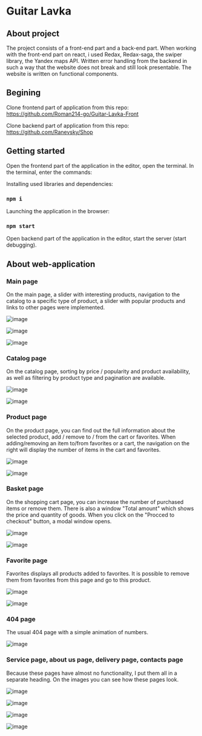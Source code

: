# Guitar Lavka

## About project

The project consists of a front-end part and a back-end part. When working with the front-end part on react, i used Redax, Redax-saga, the swiper library, the Yandex maps API. Written error handling from the backend in such a way that the website does not break and still look presentable. The website is written on functional components.


## Begining

Clone frontend part of application from this repo: https://github.com/Roman214-go/Guitar-Lavka-Front

Clone backend part of application from this repo: https://github.com/Ranevsky/Shop


## Getting started

Open the frontend part of the application in the editor, open the terminal. In the terminal, enter the commands:

Installing used libraries and dependencies:
### `npm i`

Launching the application in the browser:
### `npm start`

Open backend part of the application in the editor, start the server (start debugging).


## About web-application

### Main page


On the main page, a slider with interesting products, navigation to the catalog to a specific type of product, a slider with popular products and links to other pages were implemented.

![image](https://user-images.githubusercontent.com/77338277/177392748-40f9f97b-122c-45d9-864f-d3da079fece7.png)

![image](https://user-images.githubusercontent.com/77338277/177392970-060e201e-f45c-4532-81ef-628d57e9e32b.png)

![image](https://user-images.githubusercontent.com/77338277/177393030-b2696a80-af1a-466c-a746-ade27af6106b.png)


### Catalog page

On the catalog page, sorting by price / popularity and product availability, as well as filtering by product type and pagination are available.

![image](https://user-images.githubusercontent.com/77338277/177393635-2b144c6d-64da-450c-8426-4afeee740da1.png)

![image](https://user-images.githubusercontent.com/77338277/177393713-4f6e95bb-89b8-4e50-86c1-34b238714de1.png)


### Product page

On the product page, you can find out the full information about the selected product, add / remove to / from the cart or favorites. When adding/removing an item to/from favorites or a cart, the navigation on the right will display the number of items in the cart and favorites.

![image](https://user-images.githubusercontent.com/77338277/177394046-fab1da53-14c1-488a-b762-3ceafda1d37c.png)

![image](https://user-images.githubusercontent.com/77338277/177394109-52e5b0ae-5450-44f1-9782-43180870d39a.png)


### Basket page

On the shopping cart page, you can increase the number of purchased items or remove them. There is also a window "Total amount" which shows the price and quantity of goods. When you click on the "Procced to checkout" button, a modal window opens.

![image](https://user-images.githubusercontent.com/77338277/177398124-b85ede9a-5e51-4f4b-9f09-b58ca9bcf0dd.png)

![image](https://user-images.githubusercontent.com/77338277/177395365-7d285fe1-5ec0-45af-bdc4-5b59c3ed2552.png)


### Favorite page

Favorites displays all products added to favorites. It is possible to remove them from favorites from this page and go to this product.

![image](https://user-images.githubusercontent.com/77338277/177396077-aa8afe11-8d8f-4363-8c9f-890abaa6b804.png)

![image](https://user-images.githubusercontent.com/77338277/177396109-f985b4f8-3d6d-4a02-aeb7-bef2985d26b8.png)


### 404 page

The usual 404 page with a simple animation of numbers.

![image](https://user-images.githubusercontent.com/77338277/177396324-6d5661de-b2d9-497f-b378-411b8fb59c59.png)


### Service page, about us page, delivery page, contacts page

Because these pages have almost no functionality, I put them all in a separate heading. On the images you can see how these pages look.

![image](https://user-images.githubusercontent.com/77338277/177394740-6f5f5ef1-2f9b-4487-965a-54bbe2f22c52.png)

![image](https://user-images.githubusercontent.com/77338277/177394769-e6d767db-83de-49b8-aecc-b839f9227d39.png)

![image](https://user-images.githubusercontent.com/77338277/177394835-9f9db28d-b94d-4f3e-a4e5-e29a3b6a33d0.png)

![image](https://user-images.githubusercontent.com/77338277/177394923-80919c7f-4c5c-4488-83e5-6ddb00f4236a.png)



